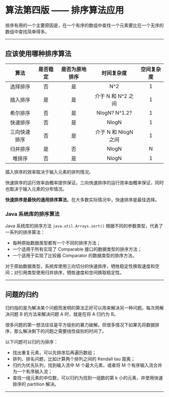 # 算法第四版 —— 排序算法应用


排序有用的一个主要原因是，在一个有序的数组中查找一个元素要比在一个无序的数组中查找简单得多。

---

## 应该使用哪种排序算法

| 算法 | 是否稳定 | 是否为原地排序 | 时间复杂度 | 空间复杂度 |
| :--: | :--: | :--: | :--: | :--: |
| 选择排序 | 否 | 是 | N^2 | 1 |
| 插入排序 | 是 | 是 | 介于 N 和 N^2 之间 | 1 |
| 希尔排序 | 否 | 是 | NlogN? N^1.2? | 1 |
| 快速排序 | 否 | 是 | NlogN | 1 |
| 三向快速排序 | 否 | 是 | 介于 N 和 NlogN 之间 | 1 |
| 归并排序 | 是 | 否 | NlogN | N |
| 堆排序 | 否 | 是 | NlogN | 1 |

插入排序的效率取决于输入元素的排列情况。

快速排序的运行效率由概率提供保证。三向快速排序的运行效率由概率保证，同时也取决于输入元素的分布情况。

**快速排序是最快的通用排序算法**。在大多数实际情况中，快速排序是最佳选择。

### Java 系统库的排序算法

Java 系统库的排序方法 `java.util.Arrays.sort()` 根据不同的参数类型，代表了一系列的排序算法：

- 每种原始数据类型都有一个不同的排序方法；
- 一个适用于所有实现了 Comparable 接口的数据类型的排序方法；
- 一个适用于实现了比较器 Comparator 的数据类型的排序方法。

对于原始数据类型，系统库使用三向切分的快速排序，牺牲稳定性换取速度和空间；对引用类型使用归并排序，牺牲速度和空间换取稳定性。

---

## 问题的归约

归约指的是为解决某个问题而发明的算法正好可以用来解决另一种问题。每次用解决问题 B 的方法来解决问题 A 时，就是在将 A 归约为 B。

很多问题的第一想法往往是平方级别的暴力破解。但很多情况下如果先将数据排序，那么解决剩下的问题之需要线性级别的时间了。

以下问题可以归约为排序：

- 找出重复元素，可以先排序后再遍历数组；
- 排列、排名问题，比如计算两个排列之间的 Kendall tau 距离；
- 归约为优先队列，找到输入流中 M 个最大元素，或者将 M 个有序输入流合并为一个有序输入流；
- 查找一组元素的中位数，可以归约为找到一组数的第 k 小的元素，并使用快速排序的 partition 解决。

---

